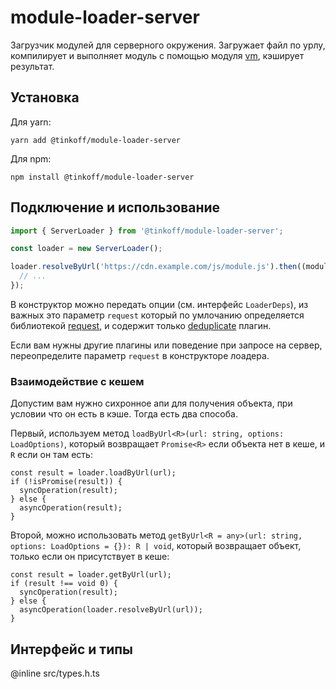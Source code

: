 # module-loader-server

Загрузчик модулей для серверного окружения. Загружает файл по урлу, компилирует и выполняет модуль с помощью модуля [vm](https://nodejs.org/dist/latest-v12.x/docs/api/vm.html), кэширует результат.

## Установка

Для yarn:

```shell script
yarn add @tinkoff/module-loader-server
```

Для npm:

```shell script
npm install @tinkoff/module-loader-server
```

## Подключение и использование

```javascript
import { ServerLoader } from '@tinkoff/module-loader-server';

const loader = new ServerLoader();

loader.resolveByUrl('https://cdn.example.com/js/module.js').then((moduleExports) => {
  // ...
});
```

В конструктор можно передать опции (см. интерфейс `LoaderDeps`), из важных это параметр `request` который по умлочанию определяется библиотекой [request](https://tinkoff.github.io/tinkoff-request/), и содержит только [deduplicate](https://tinkoff.github.io/tinkoff-request/docs/plugins/cache-deduplicate.html) плагин.

Если вам нужны другие плагины или поведение при запросе на сервер, переопределите параметр `request` в конструкторе лоадера.

### Взаимодействие с кешем

Допустим вам нужно сихронное апи для получения объекта, при условии что он есть в кэше. Тогда есть два способа.

Первый, используем метод `loadByUrl<R>(url: string, options: LoadOptions)`, который возвращает `Promise<R>` если объекта нет в кеше, и `R` если он там есть:

```tsx
const result = loader.loadByUrl(url);
if (!isPromise(result)) {
  syncOperation(result);
} else {
  asyncOperation(result);
}
```

Второй, можно использовать метод `getByUrl<R = any>(url: string, options: LoadOptions = {}): R | void`, который возвращает объект, только если он присутствует в кеше:

```tsx
const result = loader.getByUrl(url);
if (result !== void 0) {
  syncOperation(result);
} else {
  asyncOperation(loader.resolveByUrl(url));
}
```

## Интерфейс и типы

@inline src/types.h.ts
